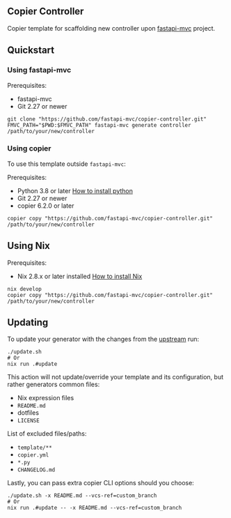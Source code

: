 ## Copier Controller

Copier template for scaffolding new controller upon [fastapi-mvc](https://github.com/fastapi-mvc/fastapi-mvc) project.

## Quickstart

### Using fastapi-mvc

Prerequisites:
* fastapi-mvc
* Git 2.27 or newer

```shell
git clone "https://github.com/fastapi-mvc/copier-controller.git"
FMVC_PATH="$PWD:$FMVC_PATH" fastapi-mvc generate controller /path/to/your/new/controller
```

### Using copier

To use this template outside `fastapi-mvc`:

Prerequisites:

* Python 3.8 or later [How to install python](https://docs.python-guide.org/starting/installation)
* Git 2.27 or newer
* copier 6.2.0 or later

```shell
copier copy "https://github.com/fastapi-mvc/copier-controller.git" /path/to/your/new/controller
```

## Using Nix

Prerequisites:

* Nix 2.8.x or later installed [How to install Nix](https://nixos.org/download.html)

```shell
nix develop
copier copy "https://github.com/fastapi-mvc/copier-controller.git" /path/to/your/new/controller
```

## Updating

To update your generator with the changes from the [upstream](https://github.com/fastapi-mvc/copier-generator) run:

```shell
./update.sh
# Or
nix run .#update
```

This action will not update/override your template and its configuration, but rather generators common files:

* Nix expression files
* `README.md`
* dotfiles
* `LICENSE`

List of excluded files/paths:

* `template/**`
* `copier.yml`
* `*.py`
* `CHANGELOG.md`

Lastly, you can pass extra copier CLI options should you choose:

```shell
./update.sh -x README.md --vcs-ref=custom_branch
# Or
nix run .#update -- -x README.md --vcs-ref=custom_branch
```
